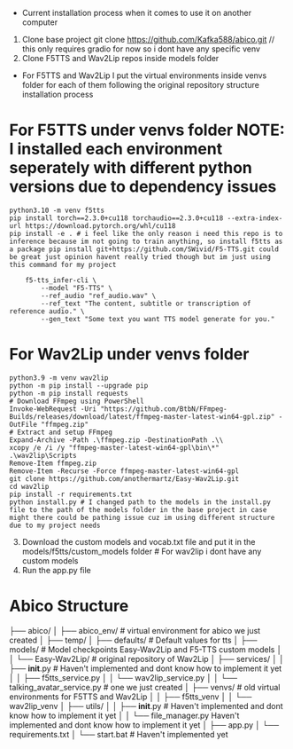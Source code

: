 - Current installation process when it comes to use it on another computer

1. Clone base project
git clone https://github.com/Kafka588/abico.git // this only requires gradio for now so i dont have any specific venv
2. Clone F5TTS and Wav2Lip repos inside models folder
 - For F5TTS and Wav2Lip I put the virtual environments inside venvs folder for each of them following the original repository structure installation process
 # For F5TTS under venvs folder NOTE: I installed each environment seperately with different python versions due to dependency issues
    python3.10 -m venv f5tts
    pip install torch==2.3.0+cu118 torchaudio==2.3.0+cu118 --extra-index-url https://download.pytorch.org/whl/cu118
    pip install -e . # i feel like the only reason i need this repo is to inference because im not going to train anything, so install f5tts as a package pip install git+https://github.com/SWivid/F5-TTS.git could be great just opinion havent really tried though but im just using this command for my project
```
    f5-tts_infer-cli \
        --model "F5-TTS" \
        --ref_audio "ref_audio.wav" \
        --ref_text "The content, subtitle or transcription of reference audio." \
        --gen_text "Some text you want TTS model generate for you."
```
 # For Wav2Lip under venvs folder
    python3.9 -m venv wav2lip
    python -m pip install --upgrade pip
    python -m pip install requests
    # Download FFmpeg using PowerShell
    Invoke-WebRequest -Uri "https://github.com/BtbN/FFmpeg-Builds/releases/download/latest/ffmpeg-master-latest-win64-gpl.zip" -OutFile "ffmpeg.zip"
    # Extract and setup FFmpeg
    Expand-Archive -Path .\ffmpeg.zip -DestinationPath .\\
    xcopy /e /i /y "ffmpeg-master-latest-win64-gpl\bin\*" .\wav2lip\Scripts
    Remove-Item ffmpeg.zip
    Remove-Item -Recurse -Force ffmpeg-master-latest-win64-gpl
    git clone https://github.com/anothermartz/Easy-Wav2Lip.git
    cd wav2lip
    pip install -r requirements.txt
    python install.py # I changed path to the models in the install.py file to the path of the models folder in the base project in case might there could be pathing issue cuz im using different structure due to my project needs
3. Download the custom models and vocab.txt file and put it in the models/f5tts/custom_models folder # For wav2lip i dont have any custom models
4. Run the app.py file










# Abico Structure

├── abico/
│ ├── abico_env/ # virtual environment for abico we just created
│ ├── temp/ 
│ ├── defaults/ # Default values for tts
│ ├── models/ # Model checkpoints Easy-Wav2Lip and F5-TTS custom models
│ │ └── Easy-Wav2Lip/ # original repository of Wav2Lip
│ ├── services/
│ │ ├── **init**.py # Haven't implemented and dont know how to implement it yet
│ │ ├── f5tts_service.py
│ │ └── wav2lip_service.py
│ │ └── talking_avatar_service.py # one we just created
│ ├── venvs/ # old virtual environments for F5TTS and Wav2Lip
│ │ ├── f5tts_venv
│ │ └── wav2lip_venv
│ ├── utils/
│ │ ├── **init**.py # Haven't implemented and dont know how to implement it yet
│ │ └── file_manager.py Haven't implemented and dont know how to implement it yet
│ ├── app.py
│ └── requirements.txt 
│ └── start.bat # Haven't implemented yet